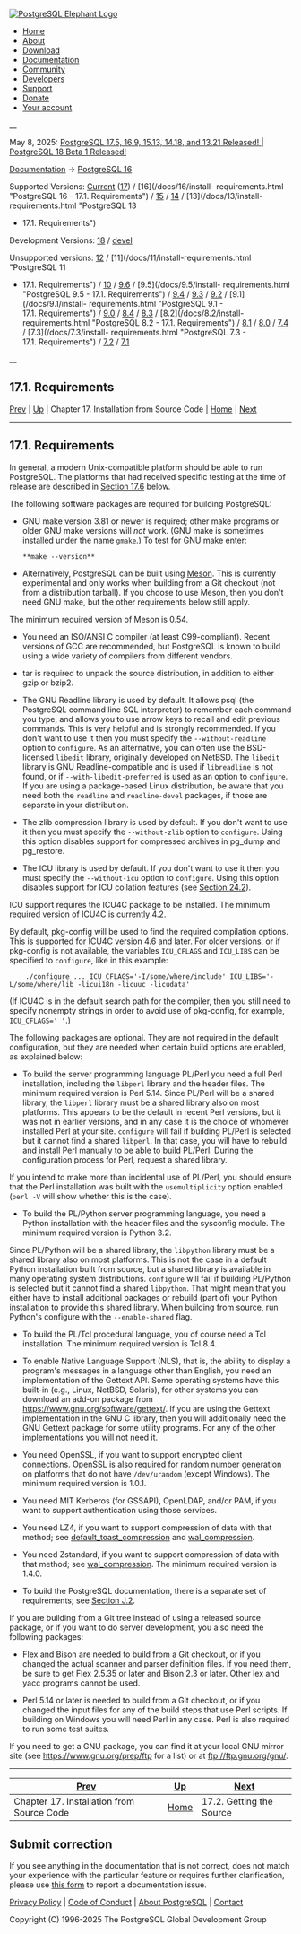 [ ![PostgreSQL Elephant Logo](/media/img/about/press/elephant.png) ](/)

  * [Home](/ "Home")
  * [About](/about/ "About")
  * [Download](/download/ "Download")
  * [Documentation](/docs/ "Documentation")
  * [Community](/community/ "Community")
  * [Developers](/developer/ "Developers")
  * [Support](/support/ "Support")
  * [Donate](/about/donate/ "Donate")
  * [Your account](/account/ "Your account")

__

May 8, 2025: [ PostgreSQL 17.5, 16.9, 15.13, 14.18, and 13.21 Released! ](/about/news/postgresql-175-169-1513-1418-and-1321-released-3072/) | [ PostgreSQL 18 Beta 1 Released! ](/about/news/postgresql-18-beta-1-released-3070/)

[Documentation](/docs/ "Documentation") -> [PostgreSQL
16](/docs/16/index.html)

Supported Versions: [Current](/docs/current/install-requirements.html
"PostgreSQL 17 - 17.1. Requirements") ([17](/docs/17/install-requirements.html
"PostgreSQL 17 - 17.1. Requirements")) / [16](/docs/16/install-
requirements.html "PostgreSQL 16 - 17.1. Requirements") /
[15](/docs/15/install-requirements.html "PostgreSQL 15 - 17.1. Requirements")
/ [14](/docs/14/install-requirements.html "PostgreSQL 14 -
17.1. Requirements") / [13](/docs/13/install-requirements.html "PostgreSQL 13
- 17.1. Requirements")

Development Versions: [18](/docs/18/install-requirements.html "PostgreSQL 18 -
17.1. Requirements") / [devel](/docs/devel/install-requirements.html
"PostgreSQL devel - 17.1. Requirements")

Unsupported versions: [12](/docs/12/install-requirements.html "PostgreSQL 12 -
17.1. Requirements") / [11](/docs/11/install-requirements.html "PostgreSQL 11
- 17.1. Requirements") / [10](/docs/10/install-requirements.html "PostgreSQL
10 - 17.1. Requirements") / [9.6](/docs/9.6/install-requirements.html
"PostgreSQL 9.6 - 17.1. Requirements") / [9.5](/docs/9.5/install-
requirements.html "PostgreSQL 9.5 - 17.1. Requirements") /
[9.4](/docs/9.4/install-requirements.html "PostgreSQL 9.4 -
17.1. Requirements") / [9.3](/docs/9.3/install-requirements.html "PostgreSQL
9.3 - 17.1. Requirements") / [9.2](/docs/9.2/install-requirements.html
"PostgreSQL 9.2 - 17.1. Requirements") / [9.1](/docs/9.1/install-
requirements.html "PostgreSQL 9.1 - 17.1. Requirements") /
[9.0](/docs/9.0/install-requirements.html "PostgreSQL 9.0 -
17.1. Requirements") / [8.4](/docs/8.4/install-requirements.html "PostgreSQL
8.4 - 17.1. Requirements") / [8.3](/docs/8.3/install-requirements.html
"PostgreSQL 8.3 - 17.1. Requirements") / [8.2](/docs/8.2/install-
requirements.html "PostgreSQL 8.2 - 17.1. Requirements") /
[8.1](/docs/8.1/install-requirements.html "PostgreSQL 8.1 -
17.1. Requirements") / [8.0](/docs/8.0/install-requirements.html "PostgreSQL
8.0 - 17.1. Requirements") / [7.4](/docs/7.4/install-requirements.html
"PostgreSQL 7.4 - 17.1. Requirements") / [7.3](/docs/7.3/install-
requirements.html "PostgreSQL 7.3 - 17.1. Requirements") /
[7.2](/docs/7.2/install-requirements.html "PostgreSQL 7.2 -
17.1. Requirements") / [7.1](/docs/7.1/install-requirements.html "PostgreSQL
7.1 - 17.1. Requirements")

__

17.1. Requirements  
---  
[Prev](installation.html "Chapter 17. Installation from Source Code")  | [Up](installation.html "Chapter 17. Installation from Source Code") | Chapter 17. Installation from Source Code | [Home](index.html "PostgreSQL 16.9 Documentation") |  [Next](install-getsource.html "17.2. Getting the Source")  
  
* * *

## 17.1. Requirements #

In general, a modern Unix-compatible platform should be able to run
PostgreSQL. The platforms that had received specific testing at the time of
release are described in [Section 17.6](supported-platforms.html
"17.6. Supported Platforms") below.

The following software packages are required for building PostgreSQL:

  * GNU make version 3.81 or newer is required; other make programs or older GNU make versions will _not_ work. (GNU make is sometimes installed under the name `gmake`.) To test for GNU make enter:
        
        **make --version**
        

  * Alternatively, PostgreSQL can be built using [Meson](https://mesonbuild.com/). This is currently experimental and only works when building from a Git checkout (not from a distribution tarball). If you choose to use Meson, then you don't need GNU make, but the other requirements below still apply.

The minimum required version of Meson is 0.54.

  * You need an ISO/ANSI C compiler (at least C99-compliant). Recent versions of GCC are recommended, but PostgreSQL is known to build using a wide variety of compilers from different vendors.

  * tar is required to unpack the source distribution, in addition to either gzip or bzip2.

  * The GNU Readline library is used by default. It allows psql (the PostgreSQL command line SQL interpreter) to remember each command you type, and allows you to use arrow keys to recall and edit previous commands. This is very helpful and is strongly recommended. If you don't want to use it then you must specify the `--without-readline` option to `configure`. As an alternative, you can often use the BSD-licensed `libedit` library, originally developed on NetBSD. The `libedit` library is GNU Readline-compatible and is used if `libreadline` is not found, or if `--with-libedit-preferred` is used as an option to `configure`. If you are using a package-based Linux distribution, be aware that you need both the `readline` and `readline-devel` packages, if those are separate in your distribution.

  * The zlib compression library is used by default. If you don't want to use it then you must specify the `--without-zlib` option to `configure`. Using this option disables support for compressed archives in pg_dump and pg_restore.

  * The ICU library is used by default. If you don't want to use it then you must specify the `--without-icu` option to `configure`. Using this option disables support for ICU collation features (see [Section 24.2](collation.html "24.2. Collation Support")).

ICU support requires the ICU4C package to be installed. The minimum required
version of ICU4C is currently 4.2.

By default, pkg-config will be used to find the required compilation options.
This is supported for ICU4C version 4.6 and later. For older versions, or if
pkg-config is not available, the variables `ICU_CFLAGS` and `ICU_LIBS` can be
specified to `configure`, like in this example:

        
        ./configure ... ICU_CFLAGS='-I/some/where/include' ICU_LIBS='-L/some/where/lib -licui18n -licuuc -licudata'
        

(If ICU4C is in the default search path for the compiler, then you still need
to specify nonempty strings in order to avoid use of pkg-config, for example,
`ICU_CFLAGS=' '`.)

The following packages are optional. They are not required in the default
configuration, but they are needed when certain build options are enabled, as
explained below:

  * To build the server programming language PL/Perl you need a full Perl installation, including the `libperl` library and the header files. The minimum required version is Perl 5.14. Since PL/Perl will be a shared library, the  `libperl` library must be a shared library also on most platforms. This appears to be the default in recent Perl versions, but it was not in earlier versions, and in any case it is the choice of whomever installed Perl at your site. `configure` will fail if building PL/Perl is selected but it cannot find a shared `libperl`. In that case, you will have to rebuild and install Perl manually to be able to build PL/Perl. During the configuration process for Perl, request a shared library.

If you intend to make more than incidental use of PL/Perl, you should ensure
that the Perl installation was built with the `usemultiplicity` option enabled
(`perl -V` will show whether this is the case).

  * To build the PL/Python server programming language, you need a Python installation with the header files and the sysconfig module. The minimum required version is Python 3.2.

Since PL/Python will be a shared library, the  `libpython` library must be a
shared library also on most platforms. This is not the case in a default
Python installation built from source, but a shared library is available in
many operating system distributions. `configure` will fail if building
PL/Python is selected but it cannot find a shared `libpython`. That might mean
that you either have to install additional packages or rebuild (part of) your
Python installation to provide this shared library. When building from source,
run Python's configure with the `--enable-shared` flag.

  * To build the PL/Tcl procedural language, you of course need a Tcl installation. The minimum required version is Tcl 8.4.

  * To enable Native Language Support (NLS), that is, the ability to display a program's messages in a language other than English, you need an implementation of the Gettext API. Some operating systems have this built-in (e.g., Linux, NetBSD, Solaris), for other systems you can download an add-on package from <https://www.gnu.org/software/gettext/>. If you are using the Gettext implementation in the GNU C library, then you will additionally need the GNU Gettext package for some utility programs. For any of the other implementations you will not need it.

  * You need OpenSSL, if you want to support encrypted client connections. OpenSSL is also required for random number generation on platforms that do not have `/dev/urandom` (except Windows). The minimum required version is 1.0.1.

  * You need MIT Kerberos (for GSSAPI), OpenLDAP, and/or PAM, if you want to support authentication using those services.

  * You need LZ4, if you want to support compression of data with that method; see [default_toast_compression](runtime-config-client.html#GUC-DEFAULT-TOAST-COMPRESSION) and [wal_compression](runtime-config-wal.html#GUC-WAL-COMPRESSION).

  * You need Zstandard, if you want to support compression of data with that method; see [wal_compression](runtime-config-wal.html#GUC-WAL-COMPRESSION). The minimum required version is 1.4.0.

  * To build the PostgreSQL documentation, there is a separate set of requirements; see [Section J.2](docguide-toolsets.html "J.2. Tool Sets").

If you are building from a Git tree instead of using a released source
package, or if you want to do server development, you also need the following
packages:

  * Flex and Bison are needed to build from a Git checkout, or if you changed the actual scanner and parser definition files. If you need them, be sure to get Flex 2.5.35 or later and Bison 2.3 or later. Other lex and yacc programs cannot be used.

  * Perl 5.14 or later is needed to build from a Git checkout, or if you changed the input files for any of the build steps that use Perl scripts. If building on Windows you will need Perl in any case. Perl is also required to run some test suites.

If you need to get a GNU package, you can find it at your local GNU mirror
site (see <https://www.gnu.org/prep/ftp> for a list) or at
<ftp://ftp.gnu.org/gnu/>.

* * *

[Prev](installation.html "Chapter 17. Installation from Source Code")  | [Up](installation.html "Chapter 17. Installation from Source Code") |  [Next](install-getsource.html "17.2. Getting the Source")  
---|---|---  
Chapter 17. Installation from Source Code  | [Home](index.html "PostgreSQL 16.9 Documentation") |  17.2. Getting the Source  
  
## Submit correction

If you see anything in the documentation that is not correct, does not match
your experience with the particular feature or requires further clarification,
please use [this form](/account/comments/new/16/install-requirements.html/) to
report a documentation issue.

[Privacy Policy](/about/privacypolicy) | [Code of Conduct](/about/policies/coc/) | [About PostgreSQL](/about/) | [Contact](/about/contact/)  

Copyright (C) 1996-2025 The PostgreSQL Global Development Group

